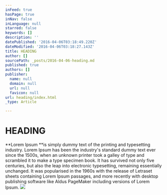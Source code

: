 ```yaml
---
inFeed: true
hasPage: true
inNav: false
inLanguage: null
starred: false
keywords: []
description: ''
datePublished: '2016-04-06T03:18:49.220Z'
dateModified: '2016-04-06T03:18:27.143Z'
title: HEADING
author: []
sourcePath: _posts/2016-04-06-heading.md
published: true
authors: []
publisher:
  name: null
  domain: null
  url: null
  favicon: null
url: heading/index.html
_type: Article

---
```

# HEADING

**Lorem Ipsum **is simply dummy text of the printing and typesetting industry. Lorem Ipsum has been the industry's standard dummy text ever since the 1500s, when an unknown printer took a galley of type and scrambled it to make a type specimen book. It has survived not only five centuries, but also the leap into electronic typesetting, remaining essentially unchanged. It was popularised in the 1960s with the release of Letraset sheets containing Lorem Ipsum passages, and more recently with desktop publishing software like Aldus PageMaker including versions of Lorem Ipsum.
![](https://the-grid-user-content.s3-us-west-2.amazonaws.com/57f093e6-a928-4f63-bafe-760640d6c973.jpg)